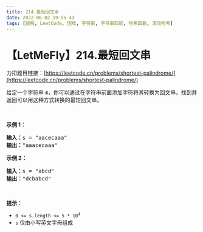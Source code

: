 ```yaml
---
title: 214.最短回文串
date: 2022-06-02 19-55-43
tags: [题解, LeetCode, 困难, 字符串, 字符串匹配, 哈希函数, 滚动哈希]
---
```


# 【LetMeFly】214.最短回文串

力扣题目链接：[https://leetcode.cn/problems/shortest-palindrome/](https://leetcode.cn/problems/shortest-palindrome/)

<p>给定一个字符串 <em><strong>s</strong></em>，你可以通过在字符串前面添加字符将其转换为回文串。找到并返回可以用这种方式转换的最短回文串。</p>

<p> </p>

<p><strong>示例 1：</strong></p>

<pre>
<strong>输入：</strong>s = "aacecaaa"
<strong>输出：</strong>"aaacecaaa"
</pre>

<p><strong>示例 2：</strong></p>

<pre>
<strong>输入：</strong>s = "abcd"
<strong>输出：</strong>"dcbabcd"
</pre>

<p> </p>

<p><strong>提示：</strong></p>

<ul>
	<li><code>0 <= s.length <= 5 * 10<sup>4</sup></code></li>
	<li><code>s</code> 仅由小写英文字母组成</li>
</ul>


    